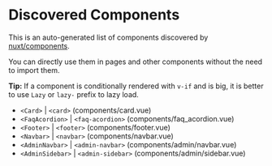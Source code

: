 # Discovered Components

This is an auto-generated list of components discovered by [nuxt/components](https://github.com/nuxt/components).

You can directly use them in pages and other components without the need to import them.

**Tip:** If a component is conditionally rendered with `v-if` and is big, it is better to use `Lazy` or `lazy-` prefix to lazy load.

- `<Card>` | `<card>` (components/card.vue)
- `<FaqAcordion>` | `<faq-acordion>` (components/faq_acordion.vue)
- `<Footer>` | `<footer>` (components/footer.vue)
- `<Navbar>` | `<navbar>` (components/navbar.vue)
- `<AdminNavbar>` | `<admin-navbar>` (components/admin/navbar.vue)
- `<AdminSidebar>` | `<admin-sidebar>` (components/admin/sidebar.vue)
